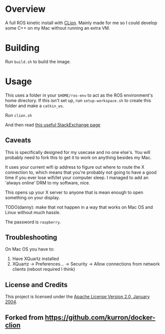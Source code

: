 # Overview
A full ROS kinetic install with [CLion](http://www.jetbrains.com/).
Mainly made for me so I could develop some C++ on my Mac without running an extra VM.

# Building
Run `build.sh` to build the image.

# Usage
This uses a folder in your `$HOME/ros-env` to act as the ROS environment's home directory.
If this isn't set up, run `setup-workspace.sh` to create this folder and make a `catkin_ws`.

Run `clion.sh`

And then read [this useful StackExchange page](https://robotics.stackexchange.com/questions/12851/how-to-setup-clion-for-ros)

## Caveats
This is specifically designed for my usecase and no one else's.
You will probably need to fork this to get it to work on anything besides my Mac.

It uses your current wifi ip address to figure out where to route the X connection to, which means
that you're probably not going to have a good time if you ever lose wifi/let your computer sleep.
I managed to add an 'always online' DRM to my software, nice.

This opens up your X server to anyone that is mean enough to open something on your display.

TODO(danny): make that not happen in a way that works on Mac OS and Linux without much hassle.

The password is `raspberry`.

## Troubleshooting

On Mac OS you have to:
1. Have XQuartz installed
2. XQuartz -> Preferences... -> Security -> Allow connections from network clients (reboot required I think)

## License and Credits
This project is licensed under the [Apache License Version 2.0, January 2004](http://www.apache.org/licenses/).

## Forked from https://github.com/kurron/docker-clion
